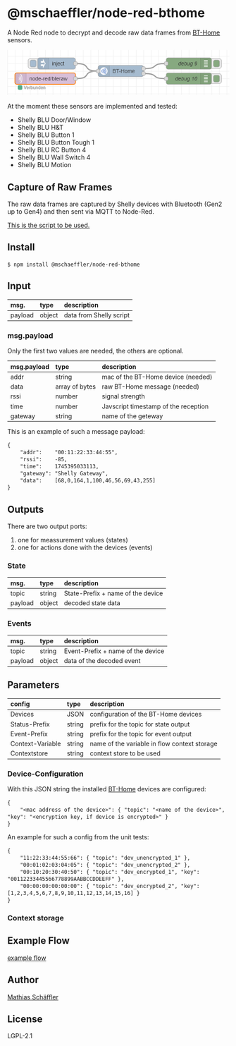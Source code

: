 # @mschaeffler/node-red-bthome

A Node Red node to decrypt and decode raw data frames from [BT-Home](https://bthome.io) sensors.

![image of example flow](https://github.com/m-schaeffler/node-red-my-nodes/raw/main/node-red-bthome/examples/bthome.png)

At the moment these sensors are implemented and tested:
- Shelly BLU Door/Window
- Shelly BLU H&T
- Shelly BLU Button 1
- Shelly BLU Button Tough 1 
- Shelly BLU RC Button 4
- Shelly BLU Wall Switch 4
- Shelly BLU Motion 

## Capture of Raw Frames

The raw data frames are captured by Shelly devices with Bluetooth (Gen2 up to Gen4) and then sent via MQTT to Node-Red.

[This is the script to be used.](https://raw.githubusercontent.com/m-schaeffler/ShellyScripts/refs/heads/main/ShellyBlu.js)

## Install

```
$ npm install @mschaeffler/node-red-bthome
```

## Input

|msg.    | type   | description                       |
|:-------|:-------|:----------------------------------|
|payload | object | data from Shelly script|

### msg.payload

Only the first two values are needed, the others are optional.

|msg.payload| type   | description                       |
|:----------|:-------|:----------------------------------|
|addr       | string |mac of the BT-Home device (needed) |
|data       | array of bytes|raw BT-Home message (needed) |
|rssi       | number |signal strength |
|time       | number |Javscript timestamp of the reception |
|gateway    | string |name of the geteway |

This is an example of such a message payload:
```
{
    "addr":    "00:11:22:33:44:55",
    "rssi":    -85,
    "time":    1745395033113,
    "gateway": "Shelly Gateway",
    "data":    [68,0,164,1,100,46,56,69,43,255]
}
```

## Outputs

There are two output ports:
1. one for meassurement values (states)
2. one for actions done with the devices (events)

### State

|msg.    | type   | description                       |
|:-------|:-------|:----------------------------------|
|topic   | string | State-Prefix + name of the device|
|payload | object | decoded state data|

### Events

|msg.    | type   | description                       |
|:-------|:-------|:----------------------------------|
|topic   | string | Event-Prefix + name of the device|
|payload | object | data of the decoded event|

## Parameters

|config       | type   | description                       |
|:------------|:-------|:----------------------------------|
|Devices      | JSON   | configuration of the BT-Home devices |
|Status-Prefix| string | prefix for the topic for state output |
|Event-Prefix | string | prefix for the topic for event output |
|Context-Variable| string | name of the variable in flow context storage |
|Contextstore | string | context store to be used |

### Device-Configuration

With this JSON string the installed [BT-Home](https://bthome.io) devices are configured:
```
{
    "<mac address of the device>": { "topic": "<name of the device>", "key": "<encryption key, if device is encrypted>" }
}
```

An example for such a config from the unit tests:
```
{
    "11:22:33:44:55:66": { "topic": "dev_unencrypted_1" },
    "00:01:02:03:04:05": { "topic": "dev_unencrypted_2" },
    "00:10:20:30:40:50": { "topic": "dev_encrypted_1", "key": "00112233445566778899AABBCCDDEEFF" },
    "00:00:00:00:00:00": { "topic": "dev_encrypted_2", "key": [1,2,3,4,5,6,7,8,9,10,11,12,13,14,15,16] }
}
```

### Context storage

## Example Flow

[example flow](https://github.com/m-schaeffler/node-red-my-nodes/raw/main/node-red-bthome/examples/bthome.json)

## Author

[Mathias Schäffler](https://github.com/m-schaeffler)

## License

LGPL-2.1
